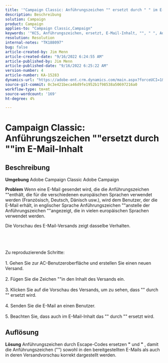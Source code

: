 ```yaml
---
title: '"Campaign Classic: Anführungszeichen "" ersetzt durch " " im E-Mail-Inhalt"'
description: Beschreibung
solution: Campaign
product: Campaign
applies-to: "Campaign Classic,Campaign"
keywords: '"KCS, Anführungszeichen, ersetzt, E-Mail-Inhalt, "", " ", Adobe Campaign, Adobe Campaign Classic"'
resolution: Resolution
internal-notes: "TK188097"
bug: false
article-created-by: Jim Menn
article-created-date: "9/16/2022 6:24:55 AM"
article-published-by: Jim Menn
article-published-date: "9/16/2022 6:25:22 AM"
version-number: 4
article-number: KA-15283
dynamics-url: "https://adobe-ent.crm.dynamics.com/main.aspx?forceUCI=1&pagetype=entityrecord&etn=knowledgearticle&id=3398e646-8835-ed11-9db1-0022480866ad"
source-git-commit: 0c3e421beca46d9fe1952b1f98538a50697216a0
workflow-type: tm+mt
source-wordcount: '169'
ht-degree: 4%

---
```


# Campaign Classic: Anführungszeichen &quot;&quot;ersetzt durch &quot;&quot;im E-Mail-Inhalt

## Beschreibung


<b>Umgebung</b>
Adobe Campaign Classic Adobe Campaign

<b>Problem</b>
Wenn eine E-Mail gesendet wird, die die Anführungszeichen &quot;&quot;enthält, die für die verschiedenen europäischen Sprachen verwendet werden (Französisch, Deutsch, Dänisch usw.), wird dem Benutzer, der die E-Mail erhält, in englischer Sprache Anführungszeichen &quot;&quot;anstelle der Anführungszeichen &quot;&quot;angezeigt, die in vielen europäischen Sprachen verwendet werden.

Die Vorschau des E-Mail-Versands zeigt dasselbe Verhalten.
<br><br><br> <br><br>Zu reproduzierende Schritte:<br><br>1. Gehen Sie zur AC-Benutzeroberfläche und erstellen Sie einen neuen Versand.<br><br>2. Fügen Sie die Zeichen &quot;&quot;in den Inhalt des Versands ein.<br><br>3. Klicken Sie auf die Vorschau des Versands, um zu sehen, dass &quot;&quot; durch &quot;&quot; ersetzt wird.<br><br>4. Senden Sie die E-Mail an einen Benutzer.<br><br>5. Beachten Sie, dass auch im E-Mail-Inhalt das &quot;&quot; durch &quot;&quot; ersetzt wird.<br>

## Auflösung


<b>Lösung</b>
Anführungszeichen durch Escape-Codes ersetzen <b>&quot;</b> und <b>&quot;</b> , damit die Anführungszeichen (&quot;&quot;) sowohl in den bereitgestellten E-Mails als auch in deren Versandvorschau korrekt dargestellt werden.
